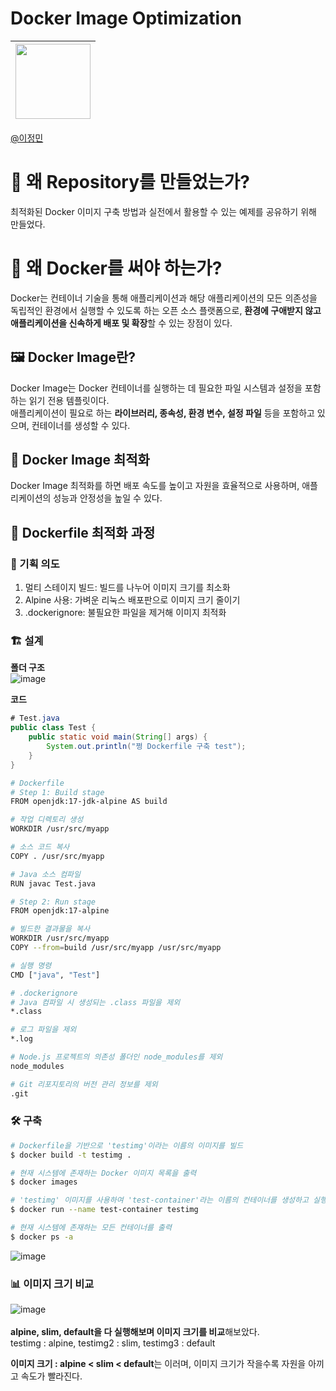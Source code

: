 # Docker Image Optimization

|<img src="https://avatars.githubusercontent.com/u/82391356?v=4" width="120" height="120"/>|
|:-:|
[@이정민](https://github.com/jjeong1015) 

# 🚀 왜 Repository를 만들었는가?
최적화된 Docker 이미지 구축 방법과 실전에서 활용할 수 있는 예제를 공유하기 위해 만들었다.

# 🦈 왜 Docker를 써야 하는가?
Docker는 컨테이너 기술을 통해 애플리케이션과 해당 애플리케이션의 모든 의존성을 독립적인 환경에서 실행할 수 있도록 하는 오픈 소스 플랫폼으로, **환경에 구애받지 않고 애플리케이션을 신속하게 배포 및 확장**할 수 있는 장점이 있다.

## 🖼️ Docker Image란?
Docker Image는 Docker 컨테이너를 실행하는 데 필요한 파일 시스템과 설정을 포함하는 읽기 전용 템플릿이다.<br>
애플리케이션이 필요로 하는 **라이브러리, 종속성, 환경 변수, 설정 파일** 등을 포함하고 있으며, 컨테이너를 생성할 수 있다.

## 🚀 Docker Image 최적화
Docker Image 최적화를 하면 배포 속도를 높이고 자원을 효율적으로 사용하며, 애플리케이션의 성능과 안정성을 높일 수 있다.

## 📄 Dockerfile 최적화 과정

### 🎯 기획 의도
1. 멀티 스테이지 빌드: 빌드를 나누어 이미지 크기를 최소화
2. Alpine 사용: 가벼운 리눅스 배포판으로 이미지 크기 줄이기
3. .dockerignore: 불필요한 파일을 제거해 이미지 최적화

### 🏗️ 설계
**폴더 구조**<br>
![image](https://github.com/user-attachments/assets/a04a2c0f-e636-48c0-975e-773f58e65786)

**코드**<br>
```java
# Test.java
public class Test {
    public static void main(String[] args) {
        System.out.println("쩡 Dockerfile 구축 test");
    }
}
```
```bash
# Dockerfile
# Step 1: Build stage
FROM openjdk:17-jdk-alpine AS build

# 작업 디렉토리 생성
WORKDIR /usr/src/myapp

# 소스 코드 복사
COPY . /usr/src/myapp

# Java 소스 컴파일
RUN javac Test.java

# Step 2: Run stage
FROM openjdk:17-alpine

# 빌드한 결과물을 복사
WORKDIR /usr/src/myapp
COPY --from=build /usr/src/myapp /usr/src/myapp

# 실행 명령
CMD ["java", "Test"]
```
```bash
# .dockerignore
# Java 컴파일 시 생성되는 .class 파일을 제외
*.class

# 로그 파일을 제외
*.log

# Node.js 프로젝트의 의존성 폴더인 node_modules를 제외
node_modules

# Git 리포지토리의 버전 관리 정보를 제외
.git
```

### 🛠️ 구축
```bash
# Dockerfile을 기반으로 'testimg'이라는 이름의 이미지를 빌드
$ docker build -t testimg .

# 현재 시스템에 존재하는 Docker 이미지 목록을 출력
$ docker images

# 'testimg' 이미지를 사용하여 'test-container'라는 이름의 컨테이너를 생성하고 실행
$ docker run --name test-container testimg

# 현재 시스템에 존재하는 모든 컨테이너를 출력
$ docker ps -a
```

![image](https://github.com/user-attachments/assets/e1fd482b-ac10-40a3-9fe7-f5a1bd7d3c50)

### 📊 이미지 크기 비교
![image](https://github.com/user-attachments/assets/9a2b21aa-6e23-441c-97f8-d0eeb41677b9)
<br><br>**alpine, slim, default을 다 실행해보며 이미지 크기를 비교**해보았다.
<br>testimg : alpine, testimg2 : slim, testimg3 : default

**이미지 크기 : alpine < slim < default**는 이러며, 이미지 크기가 작을수록 자원을 아끼고 속도가 빨라진다.

